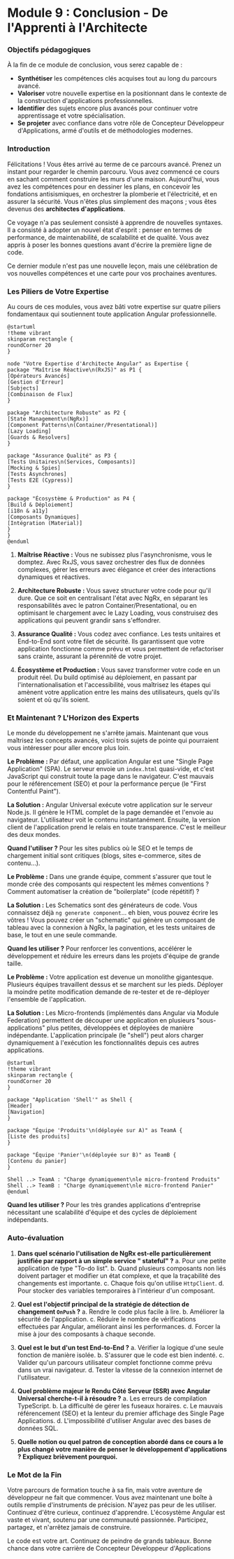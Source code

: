 # Module 9 : Conclusion - De l'Apprenti à l'Architecte

### Objectifs pédagogiques

À la fin de ce module de conclusion, vous serez capable de :

* **Synthétiser** les compétences clés acquises tout au long du parcours avancé.
* **Valoriser** votre nouvelle expertise en la positionnant dans le contexte de la construction d'applications
  professionnelles.
* **Identifier** des sujets encore plus avancés pour continuer votre apprentissage et votre spécialisation.
* **Se projeter** avec confiance dans votre rôle de Concepteur Développeur d'Applications, armé d'outils et de
  méthodologies modernes.

### Introduction

Félicitations ! Vous êtes arrivé au terme de ce parcours avancé. Prenez un instant pour regarder le chemin parcouru.
Vous avez commencé ce cours en sachant comment construire les murs d'une maison. Aujourd'hui, vous avez les compétences
pour en dessiner les plans, en concevoir les fondations antisismiques, en orchestrer la plomberie et l'électricité, et
en assurer la sécurité. Vous n'êtes plus simplement des maçons ; vous êtes devenus des **architectes d'applications**.

Ce voyage n'a pas seulement consisté à apprendre de nouvelles syntaxes. Il a consisté à adopter un nouvel état
d'esprit : penser en termes de performance, de maintenabilité, de scalabilité et de qualité. Vous avez appris à poser
les bonnes questions avant d'écrire la première ligne de code.

Ce dernier module n'est pas une nouvelle leçon, mais une célébration de vos nouvelles compétences et une carte pour vos
prochaines aventures.

### Les Piliers de Votre Expertise

Au cours de ces modules, vous avez bâti votre expertise sur quatre piliers fondamentaux qui soutiennent toute
application Angular professionnelle.

```plantuml
@startuml
!theme vibrant
skinparam rectangle {
roundCorner 20
}

node "Votre Expertise d'Architecte Angular" as Expertise {
package "Maîtrise Réactive\n(RxJS)" as P1 {
[Opérateurs Avancés]
[Gestion d'Erreur]
[Subjects]
[Combinaison de Flux]
}

package "Architecture Robuste" as P2 {
[State Management\n(NgRx)]
[Component Patterns\n(Container/Presentational)]
[Lazy Loading]
[Guards & Resolvers]
}

package "Assurance Qualité" as P3 {
[Tests Unitaires\n(Services, Composants)]
[Mocking & Spies]
[Tests Asynchrones]
[Tests E2E (Cypress)]
}

package "Écosystème & Production" as P4 {
[Build & Déploiement]
[i18n & a11y]
[Composants Dynamiques]
[Intégration (Material)]
}
}
@enduml
```

1. **Maîtrise Réactive :** Vous ne subissez plus l'asynchronisme, vous le domptez. Avec RxJS, vous savez orchestrer des
   flux de données complexes, gérer les erreurs avec élégance et créer des interactions dynamiques et réactives.

2. **Architecture Robuste :** Vous savez structurer votre code pour qu'il dure. Que ce soit en centralisant l'état avec
   NgRx, en séparant les responsabilités avec le patron Container/Presentational, ou en optimisant le chargement avec le
   Lazy Loading, vous construisez des applications qui peuvent grandir sans s'effondrer.

3. **Assurance Qualité :** Vous codez avec confiance. Les tests unitaires et End-to-End sont votre filet de sécurité.
   Ils garantissent que votre application fonctionne comme prévu et vous permettent de refactoriser sans crainte,
   assurant la pérennité de votre projet.

4. **Écosystème et Production :** Vous savez transformer votre code en un produit réel. Du build optimisé au
   déploiement, en passant par l'internationalisation et l'accessibilité, vous maîtrisez les étapes qui amènent votre
   application entre les mains des utilisateurs, quels qu'ils soient et où qu'ils soient.

### Et Maintenant ? L'Horizon des Experts

Le monde du développement ne s'arrête jamais. Maintenant que vous maîtrisez les concepts avancés, voici trois sujets de
pointe qui pourraient vous intéresser pour aller encore plus loin.

<tabs>
<tab title="Le Rendu Côté Serveur (SSR) avec Angular Universal">

**Le Problème :** Par défaut, une application Angular est une "Single Page Application" (SPA). Le serveur envoie un `index.html` quasi-vide, et c'est JavaScript qui construit toute la page dans le navigateur. C'est mauvais pour le référencement (SEO) et pour la performance perçue (le "First Contentful Paint").

**La Solution :** Angular Universal exécute votre application sur le serveur Node.js. Il génère le HTML complet de la
page demandée et l'envoie au navigateur. L'utilisateur voit le contenu instantanément. Ensuite, la version client de
l'application prend le relais en toute transparence. C'est le meilleur des deux mondes.

**Quand l'utiliser ?** Pour les sites publics où le SEO et le temps de chargement initial sont critiques (blogs, sites
e-commerce, sites de contenu...).
</tab>
<tab title="L'Automatisation du Code avec les Schematics">

**Le Problème :** Dans une grande équipe, comment s'assurer que tout le monde crée des composants qui respectent les mêmes conventions ? Comment automatiser la création de "boilerplate" (code répétitif) ?

**La Solution :** Les Schematics sont des générateurs de code. Vous connaissez déjà `ng generate component`... eh bien,
vous pouvez écrire les vôtres ! Vous pouvez créer un "schematic" qui génère un composant de tableau avec la connexion à
NgRx, la pagination, et les tests unitaires de base, le tout en une seule commande.

**Quand les utiliser ?** Pour renforcer les conventions, accélérer le développement et réduire les erreurs dans les
projets d'équipe de grande taille.
</tab>
<tab title="Les Architectures Distribuées (Micro-frontends)">

**Le Problème :** Votre application est devenue un monolithe gigantesque. Plusieurs équipes travaillent dessus et se marchent sur les pieds. Déployer la moindre petite modification demande de re-tester et de re-déployer l'ensemble de l'application.

**La Solution :** Les Micro-frontends (implémentés dans Angular via Module Federation) permettent de découper une
application en plusieurs "sous-applications" plus petites, développées et déployées de manière indépendante.
L'application principale (le "shell") peut alors charger dynamiquement à l'exécution les fonctionnalités depuis ces
autres applications.

```plantuml
@startuml
!theme vibrant
skinparam rectangle {
roundCorner 20
}

package "Application 'Shell'" as Shell {
[Header]
[Navigation]
}

package "Équipe 'Produits'\n(déployée sur A)" as TeamA {
[Liste des produits]
}

package "Équipe 'Panier'\n(déployée sur B)" as TeamB {
[Contenu du panier]
}

Shell ..> TeamA : "Charge dynamiquement\nle micro-frontend Produits"
Shell ..> TeamB : "Charge dynamiquement\nle micro-frontend Panier"
@enduml
```

**Quand les utiliser ?** Pour les très grandes applications d'entreprise nécessitant une scalabilité d'équipe et des
cycles de déploiement indépendants.
</tab>
</tabs>

### Auto-évaluation

1. **Dans quel scénario l'utilisation de NgRx est-elle particulièrement justifiée par rapport à un simple service "
   stateful" ?**
   a. Pour une petite application de type "To-do list".
   b. Quand plusieurs composants non liés doivent partager et modifier un état complexe, et que la traçabilité des
   changements est importante.
   c. Chaque fois qu'on utilise `HttpClient`.
   d. Pour stocker des variables temporaires à l'intérieur d'un composant.

2. **Quel est l'objectif principal de la stratégie de détection de changement `OnPush` ?**
   a. Rendre le code plus facile à lire.
   b. Améliorer la sécurité de l'application.
   c. Réduire le nombre de vérifications effectuées par Angular, améliorant ainsi les performances.
   d. Forcer la mise à jour des composants à chaque seconde.

3. **Quel est le but d'un test End-to-End ?**
   a. Vérifier la logique d'une seule fonction de manière isolée.
   b. S'assurer que le code est bien indenté.
   c. Valider qu'un parcours utilisateur complet fonctionne comme prévu dans un vrai navigateur.
   d. Tester la vitesse de la connexion internet de l'utilisateur.

4. **Quel problème majeur le Rendu Côté Serveur (SSR) avec Angular Universal cherche-t-il à résoudre ?**
   a. Les erreurs de compilation TypeScript.
   b. La difficulté de gérer les fuseaux horaires.
   c. Le mauvais référencement (SEO) et la lenteur du premier affichage des Single Page Applications.
   d. L'impossibilité d'utiliser Angular avec des bases de données SQL.

5. **Quelle notion ou quel patron de conception abordé dans ce cours a le plus changé votre manière de penser le
   développement d'applications ? Expliquez brièvement pourquoi.**

### Le Mot de la Fin

Votre parcours de formation touche à sa fin, mais votre aventure de développeur ne fait que commencer. Vous avez
maintenant une boîte à outils remplie d'instruments de précision. N'ayez pas peur de les utiliser. Continuez d'être
curieux, continuez d'apprendre. L'écosystème Angular est vaste et vivant, soutenu par une communauté passionnée.
Participez, partagez, et n'arrêtez jamais de construire.

Le code est votre art. Continuez de peindre de grands tableaux. Bonne chance dans votre carrière de Concepteur
Développeur d'Applications 
